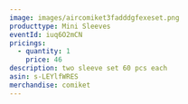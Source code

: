 ```yaml
---
image: images/aircomiket3fadddgfexeset.png
producttype: Mini Sleeves
eventId: iuq6O2mCN
pricings:
  - quantity: 1
    price: 46
description: two sleeve set 60 pcs each
asin: s-LEYlfWRES
merchandise: comiket
---
```

